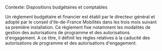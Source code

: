 Contexte: Dispositions budgétaires et comptables

Un règlement budgétaire et financier est établi par le directeur général et adopté par le conseil d'Ile-de-France Mobilités dans les trois mois suivant sa première installation. Ce règlement fixe notamment les modalités de gestion des autorisations de programme et des autorisations d'engagement. A ce titre, il définit les règles relatives à la caducité des autorisations de programme et des autorisations d'engagement.